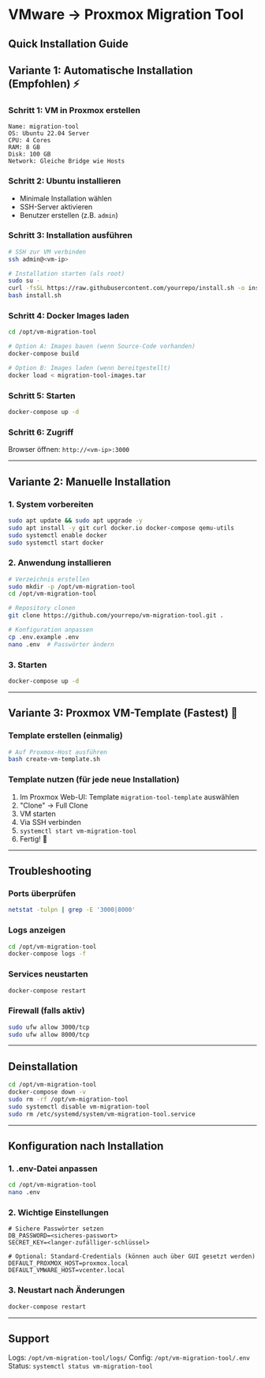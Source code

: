 # VMware → Proxmox Migration Tool
## Quick Installation Guide

## Variante 1: Automatische Installation (Empfohlen) ⚡

### Schritt 1: VM in Proxmox erstellen
```
Name: migration-tool
OS: Ubuntu 22.04 Server
CPU: 4 Cores
RAM: 8 GB
Disk: 100 GB
Network: Gleiche Bridge wie Hosts
```

### Schritt 2: Ubuntu installieren
- Minimale Installation wählen
- SSH-Server aktivieren
- Benutzer erstellen (z.B. `admin`)

### Schritt 3: Installation ausführen
```bash
# SSH zur VM verbinden
ssh admin@<vm-ip>

# Installation starten (als root)
sudo su -
curl -fsSL https://raw.githubusercontent.com/yourrepo/install.sh -o install.sh
bash install.sh
```

### Schritt 4: Docker Images laden
```bash
cd /opt/vm-migration-tool

# Option A: Images bauen (wenn Source-Code vorhanden)
docker-compose build

# Option B: Images laden (wenn bereitgestellt)
docker load < migration-tool-images.tar
```

### Schritt 5: Starten
```bash
docker-compose up -d
```

### Schritt 6: Zugriff
Browser öffnen: `http://<vm-ip>:3000`

---

## Variante 2: Manuelle Installation

### 1. System vorbereiten
```bash
sudo apt update && sudo apt upgrade -y
sudo apt install -y git curl docker.io docker-compose qemu-utils
sudo systemctl enable docker
sudo systemctl start docker
```

### 2. Anwendung installieren
```bash
# Verzeichnis erstellen
sudo mkdir -p /opt/vm-migration-tool
cd /opt/vm-migration-tool

# Repository clonen
git clone https://github.com/yourrepo/vm-migration-tool.git .

# Konfiguration anpassen
cp .env.example .env
nano .env  # Passwörter ändern
```

### 3. Starten
```bash
docker-compose up -d
```

---

## Variante 3: Proxmox VM-Template (Fastest) 🚀

### Template erstellen (einmalig)
```bash
# Auf Proxmox-Host ausführen
bash create-vm-template.sh
```

### Template nutzen (für jede neue Installation)
1. Im Proxmox Web-UI: Template `migration-tool-template` auswählen
2. "Clone" → Full Clone
3. VM starten
4. Via SSH verbinden
5. `systemctl start vm-migration-tool`
6. Fertig! 🎉

---

## Troubleshooting

### Ports überprüfen
```bash
netstat -tulpn | grep -E '3000|8000'
```

### Logs anzeigen
```bash
cd /opt/vm-migration-tool
docker-compose logs -f
```

### Services neustarten
```bash
docker-compose restart
```

### Firewall (falls aktiv)
```bash
sudo ufw allow 3000/tcp
sudo ufw allow 8000/tcp
```

---

## Deinstallation

```bash
cd /opt/vm-migration-tool
docker-compose down -v
sudo rm -rf /opt/vm-migration-tool
sudo systemctl disable vm-migration-tool
sudo rm /etc/systemd/system/vm-migration-tool.service
```

---

## Konfiguration nach Installation

### 1. .env-Datei anpassen
```bash
cd /opt/vm-migration-tool
nano .env
```

### 2. Wichtige Einstellungen
```env
# Sichere Passwörter setzen
DB_PASSWORD=<sicheres-passwort>
SECRET_KEY=<langer-zufälliger-schlüssel>

# Optional: Standard-Credentials (können auch über GUI gesetzt werden)
DEFAULT_PROXMOX_HOST=proxmox.local
DEFAULT_VMWARE_HOST=vcenter.local
```

### 3. Neustart nach Änderungen
```bash
docker-compose restart
```

---

## Support

Logs: `/opt/vm-migration-tool/logs/`
Config: `/opt/vm-migration-tool/.env`
Status: `systemctl status vm-migration-tool`
